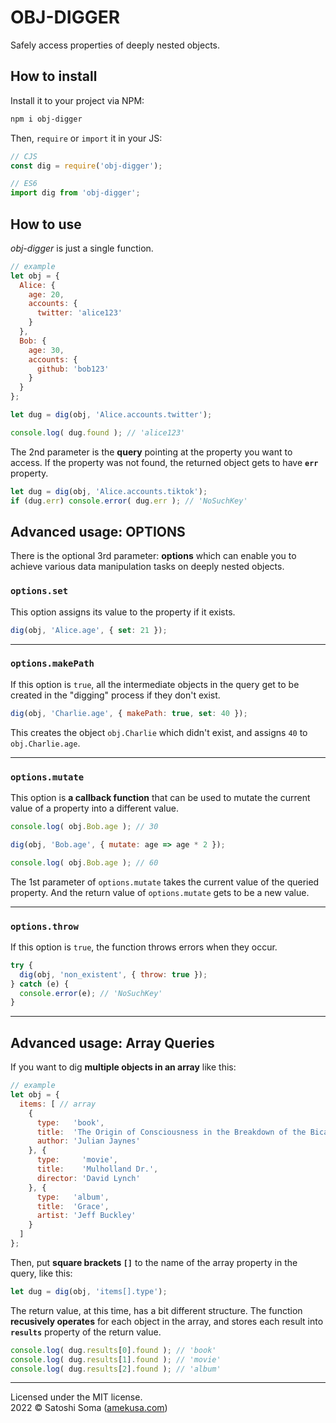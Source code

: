 # OBJ-DIGGER
Safely access properties of deeply nested objects.

## How to install
Install it to your project via NPM:

```sh
npm i obj-digger
```

Then, `require` or `import` it in your JS:

```js
// CJS
const dig = require('obj-digger');
```

```js
// ES6
import dig from 'obj-digger';
```


## How to use
*obj-digger* is just a single function.

```js
// example
let obj = {
  Alice: {
    age: 20,
    accounts: {
      twitter: 'alice123'
    }
  },
  Bob: {
    age: 30,
    accounts: {
      github: 'bob123'
    }
  }
};

let dug = dig(obj, 'Alice.accounts.twitter');

console.log( dug.found ); // 'alice123'
```

The 2nd parameter is the **query** pointing at the property you want to access.
If the property was not found, the returned object gets to have **`err`** property.

```js
let dug = dig(obj, 'Alice.accounts.tiktok');
if (dug.err) console.error( dug.err ); // 'NoSuchKey'
```

## Advanced usage: OPTIONS
There is the optional 3rd parameter: **options** which can enable you to achieve various data manipulation tasks on deeply nested objects.

### `options.set`
This option assigns its value to the property if it exists.

```js
dig(obj, 'Alice.age', { set: 21 });
```

---

### `options.makePath`
If this option is `true`, all the intermediate objects in the query get to be created in the "digging" process if they don't exist.

```js
dig(obj, 'Charlie.age', { makePath: true, set: 40 });
```

This creates the object `obj.Charlie` which didn't exist, and assigns `40` to `obj.Charlie.age`.

---

### `options.mutate`
This option is **a callback function** that can be used to mutate the current value of a property into a different value.

```js
console.log( obj.Bob.age ); // 30

dig(obj, 'Bob.age', { mutate: age => age * 2 });

console.log( obj.Bob.age ); // 60
```

The 1st parameter of `options.mutate` takes the current value of the queried property.
And the return value of `options.mutate` gets to be a new value.

---

### `options.throw`
If this option is `true`, the function throws errors when they occur.

```js
try {
  dig(obj, 'non_existent', { throw: true });
} catch (e) {
  console.error(e); // 'NoSuchKey'
}
```

---

## Advanced usage: Array Queries
If you want to dig **multiple objects in an array** like this:

```js
// example
let obj = {
  items: [ // array
    {
      type:   'book',
      title:  'The Origin of Consciousness in the Breakdown of the Bicameral Mind',
      author: 'Julian Jaynes'
    }, {
      type:     'movie',
      title:    'Mulholland Dr.',
      director: 'David Lynch'
    }, {
      type:   'album',
      title:  'Grace',
      artist: 'Jeff Buckley'
    }
  ]
};
```

Then, put **square brackets `[]`** to the name of the array property in the query, like this:

```js
let dug = dig(obj, 'items[].type');
```

The return value, at this time, has a bit different structure.
The function **recusively operates** for each object in the array, and stores each result into **`results`** property of the return value.

```js
console.log( dug.results[0].found ); // 'book'
console.log( dug.results[1].found ); // 'movie'
console.log( dug.results[2].found ); // 'album'
```

---
Licensed under the MIT license.  
2022 &copy; Satoshi Soma ([amekusa.com](https://amekusa.com))
